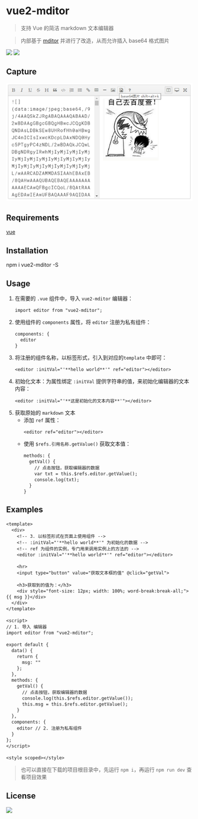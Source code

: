 # vue2-mditor

> 支持 Vue 的简洁 markdown 文本编辑器

> 内部基于 [mditor](https://github.com/daidaitu1314/mditor) 并进行了改造，从而允许插入 base64 格式图片

![](https://img.shields.io/npm/dm/vue2-mditor.svg)
![](https://img.shields.io/npm/v/vue2-mditor.svg)

## Capture
![](./capture.png)

## Requirements
[vue](https://github.com/vuejs/vue)

## Installation
npm i vue2-mditor -S

## Usage
1. 在需要的 `.vue` 组件中，导入 `vue2-mditor` 编辑器：
    ```
    import editor from "vue2-mditor";
    ```
2. 使用组件的 `components` 属性，将 `editor` 注册为私有组件：
    ```
    components: {
      editor
    }
    ```
3. 将注册的组件名称，以标签形式，引入到对应的`template` 中即可：
    ```
    <editor :initVal="'**hello world**'" ref="editor"></editor>
    ```
4. 初始化文本：为属性绑定 `:initVal` 提供字符串的值，来初始化编辑器的文本内容：
    ```
    <editor :initVal="'**这是初始化的文本内容**'"></editor>
    ```
5. 获取原始的 `markdown` 文本
    + 添加 `ref` 属性：
      ```
      <editor ref="editor"></editor>
      ```
    + 使用 `$refs.引用名称.getValue()` 获取文本值：
      ```
      methods: {
        getVal() {
          // 点击按钮，获取编辑器的数据
          var txt = this.$refs.editor.getValue();
          console.log(txt);
        }
      }
      ```


## Examples
```
<template>
  <div>
    <!-- 3. 以标签形式在页面上使用组件 -->
    <!-- :initVal="'**hello world**'" 为初始化的数据 -->
    <!-- ref 为组件的实例，专门用来调用实例上的方法的 -->
    <editor :initVal="'**hello world**'" ref="editor"></editor>

    <hr>
    <input type="button" value="获取文本框的值" @click="getVal">

    <h3>获取到的值为：</h3>
    <div style="font-size: 12px; width: 100%; word-break:break-all;">{{ msg }}</div>
  </div>
</template>

<script>
// 1. 导入 编辑器
import editor from "vue2-mditor";

export default {
  data() {
    return {
      msg: ""
    };
  },
  methods: {
    getVal() {
      // 点击按钮，获取编辑器的数据
      console.log(this.$refs.editor.getValue());
      this.msg = this.$refs.editor.getValue();
    }
  },
  components: {
    editor // 2. 注册为私有组件
  }
};
</script>

<style scoped></style>
```
> 也可以直接在下载的项目根目录中，先运行 `npm i`，再运行 `npm run dev` 查看项目效果

## License
![](https://img.shields.io/badge/license-MIT-blue.svg)